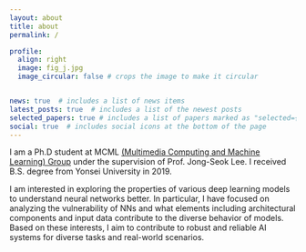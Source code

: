 ```yaml
---
layout: about
title: about
permalink: /

profile:
  align: right
  image: fig_j.jpg
  image_circular: false # crops the image to make it circular


news: true  # includes a list of news items
latest_posts: true  # includes a list of the newest posts
selected_papers: true # includes a list of papers marked as "selected={true}"
social: true  # includes social icons at the bottom of the page
---
```


I am a Ph.D student at MCML [(Multimedia Computing and Machine Learning) Group](http://mcml.yonsei.ac.kr) under the supervision of Prof. Jong-Seok Lee. I received B.S. degree from Yonsei University in 2019.

I am interested in exploring the properties of various deep learning models to understand neural networks better.
In particular, I have focused on analyzing the vulnerability of NNs and what elements including architectural components and input data contribute to the diverse behavior of models.
Based on these interests, I aim to contribute to robust and reliable AI systems for diverse tasks and real-world scenarios.
